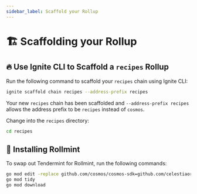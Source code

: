 ```yaml
---
sidebar_label: Scaffold your Rollup
---
```


# 🏗 Scaffolding your Rollup

## 🔥 Use Ignite CLI to Scaffold a `recipes` Rollup

Run the following command to scaffold your `recipes` chain using Ignite CLI:

```bash
ignite scaffold chain recipes --address-prefix recipes
```

Your new `recipes` chain has been scaffolded and
`--address-prefix recipes` allows the address prefix
to be `recipes` instead of `cosmos`.

Change into the `recipes` directory:

```bash
cd recipes
```

## 💎 Installing Rollmint

To swap out Tendermint for Rollmint, run the following commands:

```sh
go mod edit -replace github.com/cosmos/cosmos-sdk=github.com/celestiaorg/cosmos-sdk-rollmint@v0.46.3-rollmint-v0.4.0
go mod tidy
go mod download
```

